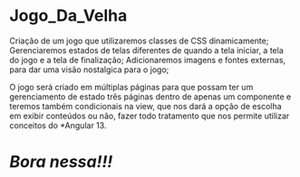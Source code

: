 # Jogo_Da_Velha
Criação de um jogo que utilizaremos classes de CSS dinamicamente; 
Gerenciaremos estados  de telas diferentes de quando a tela iniciar, a tela do jogo e a tela de finalização;
Adicionaremos imagens e fontes externas, para dar uma visão nostalgica para o jogo;

O jogo será criado em múltiplas páginas para que possam ter um gerenciamento de estado três páginas dentro de apenas um componente e teremos também condicionais na view, que nos dará a opção de escolha em exibir conteúdos ou não, fazer todo tratamento que nos permite utilizar conceitos do *Angular 13.

# *Bora nessa!!!* 

